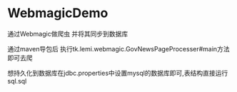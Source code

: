 # WebmagicDemo
通过Webmagic做爬虫 并将其同步到数据库
 
 通过maven导包后 执行tk.lemi.webmagic.GovNewsPageProcesser#main方法即可去爬
 
 
 想持久化到数据库在jdbc.properties中设置mysql的数据库即可,表结构直接运行sql.sql
